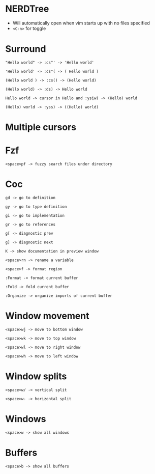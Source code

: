 # NERDTree
- Will automatically open when vim starts up with no files specified
- `<C-n>` for toggle

# Surround 
```
"Hello world" -> :cs"' -> 'Hello world'

'Hello world' -> :cs"( -> ( Hello world )

(Hello world ) -> :cs() -> (Hello world)

(Hello world) -> :ds) -> Hello world

Hello world -> cursor in Hello and :ysiw) -> (Hello) world

(Hello) world -> :yss) -> ((Hello) world)
```

# Multiple cursors

# Fzf
```
<space>pf -> fuzzy search files under directory
```

# Coc
```
gd -> go to definition

gy -> go to type definition

gi -> go to implementation

gr -> go to references

g[ -> diagnostic prev

g] -> diagnostic next

K -> show documentation in preview window

<space>rn -> rename a variable

<space>f -> format region

:Format -> format current buffer

:Fold -> fold current buffer

:Organize -> organize imports of current buffer
```

# Window movement
```
<space>wj -> move to bottom window

<space>wk -> move to top window

<space>wl -> move to right window

<space>wh -> move to left window
```

# Window splits
```
<space>w/ -> vertical split

<space>w- -> horizontal split
```

# Windows
```
<space>w -> show all windows
```

# Buffers
```
<space>b -> show all buffers
```
